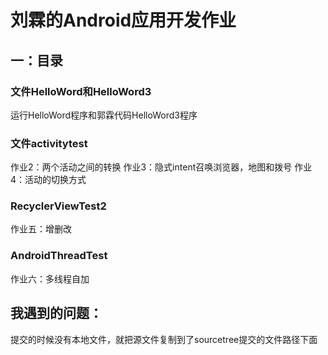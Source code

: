 # 刘霖的Android应用开发作业
## 一：目录
### 文件HelloWord和HelloWord3
运行HelloWord程序和郭霖代码HelloWord3程序
### 文件activitytest
作业2：两个活动之间的转换 
作业3：隐式intent召唤浏览器，地图和拨号
作业4：活动的切换方式
### RecyclerViewTest2
作业五：增删改
### AndroidThreadTest
作业六：多线程自加

## 我遇到的问题：
提交的时候没有本地文件，就把源文件复制到了sourcetree提交的文件路径下面